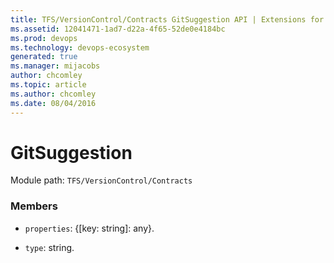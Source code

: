 ```yaml
---
title: TFS/VersionControl/Contracts GitSuggestion API | Extensions for Azure DevOps Services
ms.assetid: 12041471-1ad7-d22a-4f65-52de0e4184bc
ms.prod: devops
ms.technology: devops-ecosystem
generated: true
ms.manager: mijacobs
author: chcomley
ms.topic: article
ms.author: chcomley
ms.date: 08/04/2016
---
```


# GitSuggestion

Module path: `TFS/VersionControl/Contracts`


### Members

* `properties`: {[key: string]: any}. 

* `type`: string. 

